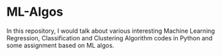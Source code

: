 # ML-Algos
In this repository, I would talk about various interesting Machine Learning Regression, Classification and Clustering Algorithm codes in Python and some assignment based on ML algos.

